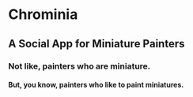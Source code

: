 # Chrominia

## A Social App for Miniature Painters

### Not like, painters who are miniature.

#### But, you know, painters who like to paint miniatures.